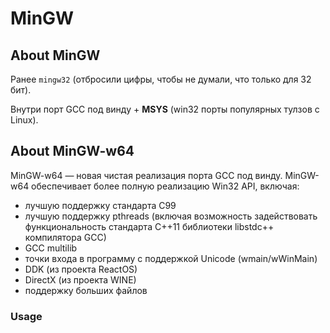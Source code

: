 # MinGW

## About MinGW

Ранее `mingw32` (отбросили цифры, чтобы не думали, что только для 32 бит).

Внутри порт GCC под винду + **MSYS** (win32 порты популярных тулзов с Linux).

## About MinGW-w64

MinGW-w64 — новая чистая реализация порта GCC под винду. MinGW-w64 обеспечивает более полную реализацию Win32 API, включая:

* лучшую поддержку стандарта C99
* лучшую поддержку pthreads (включая возможность задействовать функциональность стандарта C++11 библиотеки libstdc++ компилятора GCC)
* GCC multilib
* точки входа в программу с поддержкой Unicode (wmain/wWinMain)
* DDK (из проекта ReactOS)
* DirectX (из проекта WINE)
* поддержку больших файлов

### Usage

